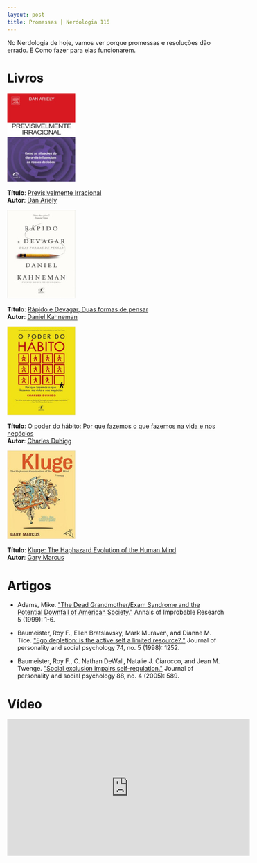 ```yaml
---
layout: post
title: Promessas | Nerdologia 116
---
```


No Nerdologia de hoje, vamos ver porque promessas e resoluções dão errado. E Como fazer para elas funcionarem.

Livros
=====

![Previsivelmente Irracional](../images/previsivelmente-irracional.jpg)

**Título**: [Previsivelmente Irracional](http://www.livrariacultura.com.br/p/previsivelmente-irracional-2399440?id_link=8787&adtype=pla&gclid=CjwKEAjwhJmwBRDGsamBu8Pp7FwSJACKD1KHZPecEG9qDbQ4ttxwM0HF55lCyDS9nhTvFl-yjgbB8xoCSGrw_wcB)<br>
**Autor**: [Dan Ariely](http://danariely.com/)

![Rápido e Devagar, Duas formas de pensar](../images/rapido-devagar.jpeg)

**Título**: [Rápido e Devagar, Duas formas de pensar](http://www.saraiva.com.br/rapido-e-devagar-duas-formas-de-pensar-4074748.html)<br>
**Autor**: [Daniel Kahneman](http://www.princeton.edu/~kahneman/)

![O poder do hábito: Por que fazemos o que fazemos na vida e nos negócios](../images/poder-habito.jpg)

**Título**: [O poder do hábito: Por que fazemos o que fazemos na vida e nos negócios](https://www.amazon.com.br/Poder-do-Hábito-Charles-Duhigg/dp/8539004119)<br>
**Autor**: [Charles Duhigg](http://www.charlesduhigg.com/)

![Kluge: The Haphazard Evolution of the Human Mind](../images/kluge.jpg)

**Título**: [Kluge: The Haphazard Evolution of the Human Mind](http://www.amazon.com.br/gp/product/B003JTHWQ4)<br>
**Autor**: [Gary Marcus](http://www.psych.nyu.edu/gary/)

Artigos
=====

- Adams, Mike. ["The Dead Grandmother/Exam Syndrome and the Potential Downfall of American Society."](http://www.math.toronto.edu/mpugh/DeadGrandmother.pdf) Annals of Improbable Research 5 (1999): 1-6.

- Baumeister, Roy F., Ellen Bratslavsky, Mark Muraven, and Dianne M. Tice. ["Ego depletion: is the active self a limited resource?."](https://faculty.washington.edu/jdb/345/345%20Articles/Baumeister%20et%20al.%20(1998).pdf) Journal of personality and social psychology 74, no. 5 (1998): 1252.

- Baumeister, Roy F., C. Nathan DeWall, Natalie J. Ciarocco, and Jean M. Twenge. ["Social exclusion impairs self-regulation."](http://www.ncbi.nlm.nih.gov/pubmed/15796662) Journal of personality and social psychology 88, no. 4 (2005): 589.

Vídeo
=====

<iframe width="560" height="315" src="https://www.youtube.com/embed/EVcJCly8rBY" frameborder="0" allowfullscreen></iframe>

